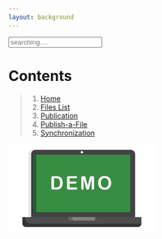 ```yaml
---
layout: background
---
```

<!-- Html Elements for Search -->
<div id="search-container">
<input type="text" id="search-input" placeholder="searching....">
<ul id="results-container"> </ul>
</div>

<!-- Script pointing to search-script.js -->
<script src="./js/search-script.js" type="text/javascript"> </script>

<!-- Configuration -->
<script>
SimpleJekyllSearch({
  searchInput: document.getElementById('search-input'),
  resultsContainer: document.getElementById('results-container'),
  json: "./search.json"
})
</script>

# Contents

> 1. [Home](./posts/home.md)
> 2. [Files List](/Files-List.md)
> 3. [Publication](/Publication.md)
> 4. [Publish-a-File](/Publish-a-File.md)
> 5. [Synchronization](/Synchronization.md)

![Demo Image](./assets/images/download.png)

